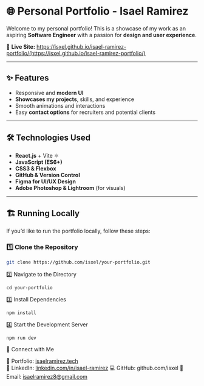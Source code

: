 # 🌐 Personal Portfolio - Isael Ramirez  

Welcome to my personal portfolio! This is a showcase of my work as an aspiring **Software Engineer** with a passion for **design and user experience**.  

🚀 **Live Site:** https://isxel.github.io/isael-ramirez-portfolio/(https://isxel.github.io/isael-ramirez-portfolio/)  

---

## ✨ Features  
- Responsive and **modern UI**  
- **Showcases my projects**, skills, and experience  
- Smooth animations and interactions  
- Easy **contact options** for recruiters and potential clients  

---

## 🛠️ Technologies Used  
- **React.js** + Vite ⚛️  
- **JavaScript (ES6+)**  
- **CSS3 & Flexbox**  
- **GitHub & Version Control**  
- **Figma for UI/UX Design**  
- **Adobe Photoshop & Lightroom** (for visuals)  

---

## 🏗️ Running Locally  
If you’d like to run the portfolio locally, follow these steps:  

### 1️⃣ Clone the Repository  
```bash
git clone https://github.com/isxel/your-portfolio.git
```

2️⃣ Navigate to the Directory
```
cd your-portfolio
```

3️⃣ Install Dependencies
```
npm install
```

4️⃣ Start the Development Server
```
npm run dev
```

🔗 Connect with Me

📍 Portfolio: [isaelramirez.tech](https://https://isaelramirez.tech)  
💼 LinkedIn: [linkedin.com/in/isael-ramirez](https://www.linkedin.com/in/isael-ramirez-a4bb32309)
💻 GitHub: github.com/isxel
📧 Email: isaelramirez8@gmail.com
